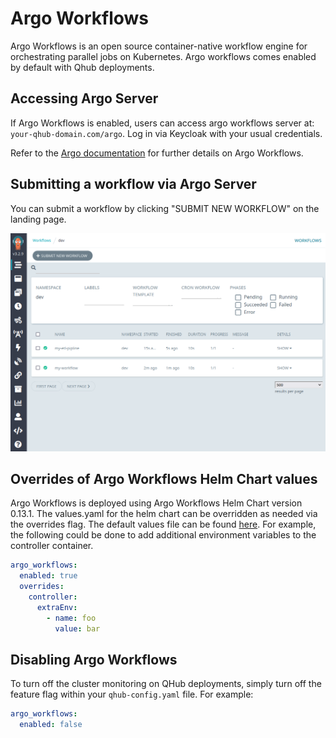 # Argo Workflows

Argo Workflows is an open source container-native workflow engine for orchestrating parallel jobs on Kubernetes. Argo
workflows comes enabled by default with Qhub deployments.

## Accessing Argo Server

If Argo Workflows is enabled, users can access argo workflows server at: `your-qhub-domain.com/argo`. Log in via
Keycloak with your usual credentials.

Refer to the [Argo documentation](https://argoproj.github.io/argo-workflows/) for further details on Argo Workflows.

## Submitting a workflow via Argo Server

You can submit a workflow by clicking "SUBMIT NEW WORKFLOW" on the landing page.

![See Argo Server Landing Page](../images/argo-server-landing-page.png)

## Overrides of Argo Workflows Helm Chart values

Argo Workflows is deployed using Argo Workflows Helm Chart version 0.13.1. The values.yaml for the helm chart can be
overridden as needed via the overrides flag. The default values file can be found
[here](https://github.com/argoproj/argo-helm/blob/argo-workflows-0.13.1/charts/argo-workflows/values.yaml). For example,
the following could be done to add additional environment variables to the controller container.

```yaml
argo_workflows:
  enabled: true
  overrides:
    controller:
      extraEnv:
        - name: foo
          value: bar
```

## Disabling Argo Workflows

To turn off the cluster monitoring on QHub deployments, simply turn off the feature flag within your `qhub-config.yaml`
file. For example:

```yaml
argo_workflows:
  enabled: false
```
